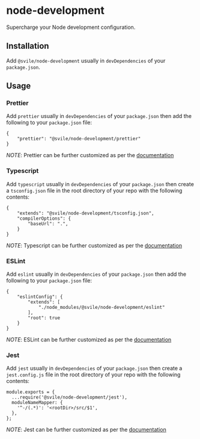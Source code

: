 # node-development
Supercharge your Node development configuration.

## Installation

Add `@svile/node-development` usually in `devDependencies` of your `package.json`.

## Usage

### Prettier
Add `prettier` usually in `devDependencies` of your `package.json` then add the following to your `package.json` file:
```
{
    "prettier": "@svile/node-development/prettier"
}
```
_NOTE_: Prettier can be further customized as per the [documentation](https://prettier.io/docs/en/configuration)

### Typescript
Add `typescript` usually in `devDependencies` of your `package.json` then create a `tsconfig.json` file in the root directory of your repo with the following contents:
```
{
    "extends": "@svile/node-development/tsconfig.json",
    "compilerOptions": {
        "baseUrl": ".",
    }
}
```
_NOTE_: Typescript can be further customized as per the [documentation](https://www.typescriptlang.org/docs/handbook/tsconfig-json.html)

### ESLint
Add `eslint` usually in `devDependencies` of your `package.json` then add the following to your `package.json` file:
```
{
    "eslintConfig": {
        "extends": [
            "./node_modules/@svile/node-development/eslint"
        ],
        "root": true
    }
}
```
_NOTE_: ESLint can be further customized as per the [documentation](https://eslint.org/docs/latest/use/configure/)

### Jest
Add `jest` usually in `devDependencies` of your `package.json` then create a `jest.config.js` file in the root directory of your repo with the following contents:
```
module.exports = {
  ...require('@svile/node-development/jest'),
  moduleNameMapper: {
    '^-/(.*)': '<rootDir>/src/$1',
  },
};

```
_NOTE_: Jest can be further customized as per the [documentation](https://jestjs.io/docs/configuration)
